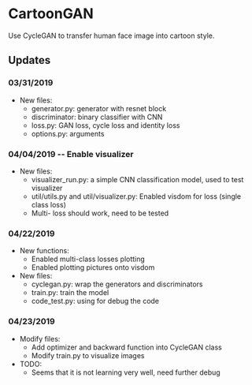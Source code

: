 # CartoonGAN

Use CycleGAN to transfer human face image into cartoon style. 


## Updates
### 03/31/2019
- New files:
	- generator.py: generator with resnet block
	- discriminator: binary classifier with CNN
	- loss.py: GAN loss, cycle loss and identity loss
	- options.py: arguments
### 04/04/2019 -- Enable visualizer
- New files:
	- visualizer_run.py: a simple CNN classification model, used to test visualizer
	- util/utils.py and util/visualizer.py: Enabled visdom for loss (single class loss)
	- Multi- loss should work, need to be tested
### 04/22/2019 
- New functions:
	- Enabled multi-class losses plotting
	- Enabled plotting pictures onto visdom
- New files:
	- cyclegan.py: wrap the generators and discriminators
	- train.py: train the model
	- code_test.py: using for debug the code
### 04/23/2019
- Modify files:
	- Add optimizer and backward function into CycleGAN class
	- Modify train.py to visualize images
- TODO:
	- Seems that it is not learning very well, need further debug
